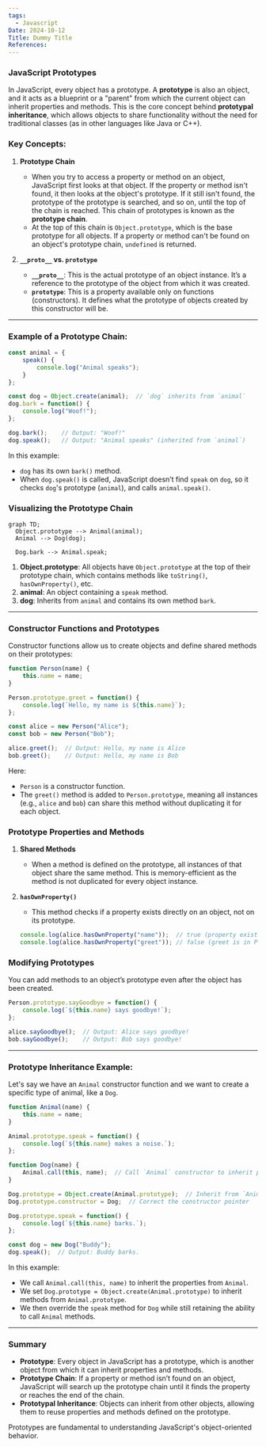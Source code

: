 ```yaml
---
tags:
  - Javascript
Date: 2024-10-12
Title: Dummy Title
References:
---
```

### JavaScript Prototypes

In JavaScript, every object has a prototype. A **prototype** is also an object, and it acts as a blueprint or a "parent" from which the current object can inherit properties and methods. This is the core concept behind **prototypal inheritance**, which allows objects to share functionality without the need for traditional classes (as in other languages like Java or C++).

### Key Concepts:

1. **Prototype Chain**
   - When you try to access a property or method on an object, JavaScript first looks at that object. If the property or method isn't found, it then looks at the object's prototype. If it still isn't found, the prototype of the prototype is searched, and so on, until the top of the chain is reached. This chain of prototypes is known as the **prototype chain**.
   - At the top of this chain is `Object.prototype`, which is the base prototype for all objects. If a property or method can't be found on an object's prototype chain, `undefined` is returned.

2. **`__proto__` vs. `prototype`**
   - **`__proto__`**: This is the actual prototype of an object instance. It’s a reference to the prototype of the object from which it was created.
   - **`prototype`**: This is a property available only on functions (constructors). It defines what the prototype of objects created by this constructor will be.

---

### Example of a Prototype Chain:

```javascript
const animal = {
    speak() {
        console.log("Animal speaks");
    }
};

const dog = Object.create(animal);  // `dog` inherits from `animal`
dog.bark = function() {
    console.log("Woof!");
};

dog.bark();    // Output: "Woof!"
dog.speak();   // Output: "Animal speaks" (inherited from `animal`)
```

In this example:
- `dog` has its own `bark()` method.
- When `dog.speak()` is called, JavaScript doesn’t find `speak` on `dog`, so it checks `dog`'s prototype (`animal`), and calls `animal.speak()`.

### Visualizing the Prototype Chain

```mermaid
graph TD;
  Object.prototype --> Animal(animal);
  Animal --> Dog(dog);

  Dog.bark --> Animal.speak;
```

1. **Object.prototype**: All objects have `Object.prototype` at the top of their prototype chain, which contains methods like `toString()`, `hasOwnProperty()`, etc.
2. **animal**: An object containing a `speak` method.
3. **dog**: Inherits from `animal` and contains its own method `bark`.

---

### Constructor Functions and Prototypes

Constructor functions allow us to create objects and define shared methods on their prototypes:

```javascript
function Person(name) {
    this.name = name;
}

Person.prototype.greet = function() {
    console.log(`Hello, my name is ${this.name}`);
};

const alice = new Person("Alice");
const bob = new Person("Bob");

alice.greet();  // Output: Hello, my name is Alice
bob.greet();    // Output: Hello, my name is Bob
```

Here:
- `Person` is a constructor function.
- The `greet()` method is added to `Person.prototype`, meaning all instances (e.g., `alice` and `bob`) can share this method without duplicating it for each object.

### Prototype Properties and Methods

1. **Shared Methods**
   - When a method is defined on the prototype, all instances of that object share the same method. This is memory-efficient as the method is not duplicated for every object instance.
   
2. **`hasOwnProperty()`**
   - This method checks if a property exists directly on an object, not on its prototype.
   
   ```javascript
   console.log(alice.hasOwnProperty("name"));  // true (property exists on alice)
   console.log(alice.hasOwnProperty("greet")); // false (greet is in Person.prototype)
   ```

### Modifying Prototypes

You can add methods to an object’s prototype even after the object has been created.

```javascript
Person.prototype.sayGoodbye = function() {
    console.log(`${this.name} says goodbye!`);
};

alice.sayGoodbye();  // Output: Alice says goodbye!
bob.sayGoodbye();    // Output: Bob says goodbye!
```

---

### Prototype Inheritance Example:

Let's say we have an `Animal` constructor function and we want to create a specific type of animal, like a `Dog`.

```javascript
function Animal(name) {
    this.name = name;
}

Animal.prototype.speak = function() {
    console.log(`${this.name} makes a noise.`);
};

function Dog(name) {
    Animal.call(this, name);  // Call `Animal` constructor to inherit properties
}

Dog.prototype = Object.create(Animal.prototype);  // Inherit from `Animal.prototype`
Dog.prototype.constructor = Dog;  // Correct the constructor pointer

Dog.prototype.speak = function() {
    console.log(`${this.name} barks.`);
};

const dog = new Dog("Buddy");
dog.speak();  // Output: Buddy barks.
```

In this example:
- We call `Animal.call(this, name)` to inherit the properties from `Animal`.
- We set `Dog.prototype = Object.create(Animal.prototype)` to inherit methods from `Animal.prototype`.
- We then override the `speak` method for `Dog` while still retaining the ability to call `Animal` methods.

---

### Summary

- **Prototype**: Every object in JavaScript has a prototype, which is another object from which it can inherit properties and methods.
- **Prototype Chain**: If a property or method isn’t found on an object, JavaScript will search up the prototype chain until it finds the property or reaches the end of the chain.
- **Prototypal Inheritance**: Objects can inherit from other objects, allowing them to reuse properties and methods defined on the prototype.

Prototypes are fundamental to understanding JavaScript's object-oriented behavior.